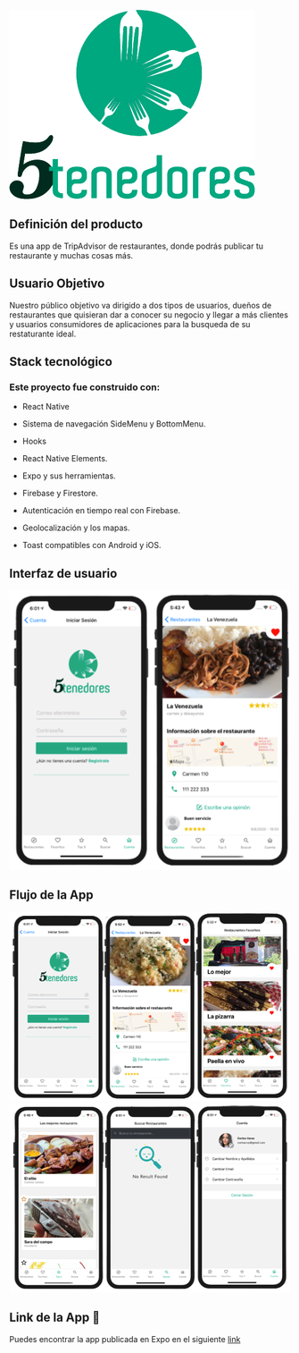 ![](./assets/img/logo-5.png)

## Definición del producto

Es una app de TripAdvisor de restaurantes, donde podrás publicar tu restaurante y muchas cosas más.

## Usuario Objetivo

Nuestro público objetivo va dirigido a dos tipos de usuarios, dueños de restaurantes que quisieran dar a conocer su negocio y llegar a más clientes y usuarios consumidores de aplicaciones para la busqueda de su restaturante ideal.

## Stack tecnológico

### Este proyecto fue construido con:

- React Native

- Sistema de navegación SideMenu y BottomMenu.

- Hooks

- React Native Elements.

- Expo y sus herramientas.

- Firebase y Firestore.

- Autenticación en tiempo real con Firebase.

- Geolocalización y los mapas.

- Toast compatibles con Android y iOS.

## Interfaz de usuario

![](./assets/img/demo1.png)

## Flujo de la App

![](./assets/img/img1.png)
![](./assets/img/img2.png)

## Link de la App 📱

Puedes encontrar la app publicada en Expo en el siguiente [link](https://expo.io/@corinavaras/5-tenedores)
